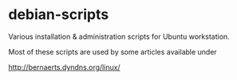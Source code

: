 # debian-scripts

Various installation & administration scripts for Ubuntu workstation.

Most of these scripts are used by some articles available under

http://bernaerts.dyndns.org/linux/

